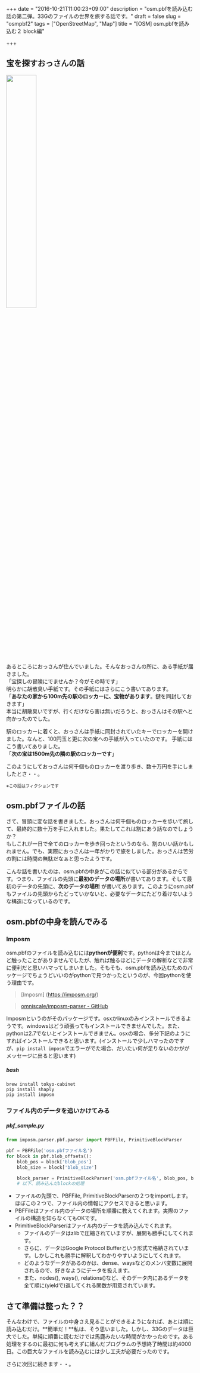 +++
date = "2016-10-21T11:00:23+09:00"
description = "osm.pbfを読み込む話の第二弾。33Gのファイルの世界を旅する話です。"
draft = false
slug = "osmpbf2"
tags = ["OpenStreetMap", "Map"]
title = "[OSM] osm.pbfを読み込む２ block編"

+++

## 宝を探すおっさんの話

<img src="https://goo.gl/FsIaG2" width="40%">

あるところにおっさんが住んでいました。そんなおっさんの所に、ある手紙が届きました。<br>
「宝探しの冒険にでませんか？今がその時です」<br>
明らかに胡散臭い手紙です。その手紙にはさらにこう書いてあります。<br>
「**あなたの家から100m先の駅のロッカーに、宝物があります**。鍵を同封しておきます」<br>
本当に胡散臭いですが、行くだけなら害は無いだろうと、おっさんはその駅へと向かったのでした。

駅のロッカーに着くと、おっさんは手紙に同封されていたキーでロッカーを開けました。なんと、100円玉と更に次の宝への手紙が入っていたのです。
手紙にはこう書いてありました。<br>
「**次の宝は1500m先の隣の駅のロッカーです**」

このようにしておっさんは何千個ものロッカーを渡り歩き、数十万円を手にしましたとさ・・。

<sub style="font-size:0.8em">※この話はフィクションです</sub>

## osm.pbfファイルの話

さて、冒頭に変な話を書きました。おっさんは何千個ものロッカーを歩いて旅して、最終的に数十万を手に入れました。果たしてこれは割にあう話なのでしょうか？<br>
もしこれが一日で全てのロッカーを歩き回ったというのなら、割のいい話かもしれません。でも、実際におっさんは一年がかりで旅をしました。おっさんは苦労の割には時間の無駄だなぁと思ったようです。

こんな話を書いたのは、osm.pbfの中身がこの話に似ている部分があるからです。つまり、ファイルの先頭に**最初のデータの場所**が書いてあります。そして最初のデータの先頭に、**次のデータの場所** が書いてあります。このようにosm.pbfもファイルの先頭からたどっていかないと、必要なデータにたどり着けないような構造になっているのです。

<!--more-->

## osm.pbfの中身を読んでみる

### Imposm
osm.pbfのファイルを読み込むには**pythonが便利**です。pythonは今までほとんど触ったことがありませんでしたが、触れば触るほどにデータの解析などで非常に便利だと思いハマってしまいました。そもそも、osm.pbfを読み込むためのパッケージでちょうどいいのがpythonで見つかったというのが、今回pythonを使う理由です。

> [Imposm] (https://imposm.org/)

> [omniscale/imposm-parser - GitHub](https://github.com/omniscale/imposm-parser)

Imposmというのがそのパッケージです。osxかlinuxのみインストールできるようです。windowsはどう頑張ってもインストールできませんでした。また、pythonは2.7でないとインストールできません。osxの場合、多分下記のようにすればインストールできると思います。(インストールで少しハマったのですが、`pip install imposm`でエラーがでた場合、だいたい何が足りないのかががメッセージに出ると思います)

##### bash
```
brew install tokyo-cabinet
pip install shaply
pip install imposm
```

### ファイル内のデータを追いかけてみる

##### pbf_sample.py
```python
from imposm.parser.pbf.parser import PBFFile, PrimitiveBlockParser

pbf = PBFFile('osm.pbfファイル名')
for block in pbf.blob_offsets():
    blob_pos = block['blob_pos']
    blob_size = block['blob_size']

    block_parser = PrimitiveBlockParser('osm.pbfファイル名', blob_pos, blob_size)
    # 以下、読み込んだblockの処理
```

- ファイルの先頭で、PBFFile, PrimitiveBlockParserの２つをimportします。ほぼこの２つで、ファイル内の情報にアクセスできると思います。
- PBFFileはファイル内のデータの場所を順番に教えてくれます。実際のファイルの構造を知らなくてもOKです。
- PrimitiveBlockParserはファイル内のデータを読み込んでくれます。
  - ファイルのデータはzlibで圧縮されていますが、展開も勝手にしてくれます。
  - さらに、データはGoogle Protocol Bufferという形式で格納されています。しかしこれも勝手に解釈してわかりやすいようにしてくれます。
  - どのようなデータがあるのかは、dense、waysなどのメンバ変数に展開されるので、好きなようにデータを扱えます。
  - また、nodes(), ways(), relations()など、そのデータ内にあるデータを全て順に(yieldで)返してくれる関数が用意されています。

## さて準備は整った？？

そんなわけで、ファイルの中身さえ見ることができるようになれば、あとは順に読み込むだけ。**簡単だ！**私は、そう思いました。しかし、33Gのデータは巨大でした。単純に順番に読むだけでは馬鹿みたいな時間がかかったのです。ある処理をするのに最初に何も考えずに組んだプログラムの予想終了時間は約4000日。この巨大なファイルを読み込むには少し工夫が必要だったのです。

さらに次回に続きます・・。
